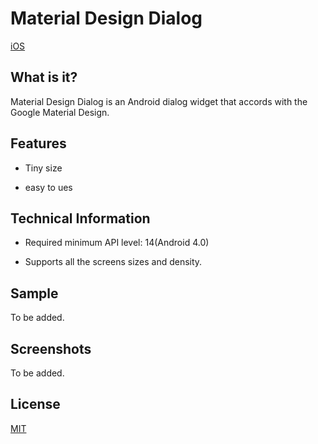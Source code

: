 # Material Design Dialog

[iOS](https://github.com/celerysoft/It-Takes-Two-iOS)

## What is it?

Material Design Dialog is an Android dialog widget that accords with the Google Material Design.

## Features

* Tiny size

* easy to ues

## Technical Information

* Required minimum API level: 14(Android 4.0)

* Supports all the screens sizes and density.

## Sample

To be added.

## Screenshots

To be added.

## License

[MIT](./LICENSE)